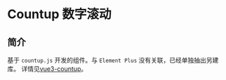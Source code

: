 # Countup 数字滚动

## 简介

基于 `countup.js` 开发的组件。与 `Element Plus` 没有关联，已经单独抽出另建库。
详情见[vue3-countup](https://aymfxhub.github.io/vue3-countup/)。
